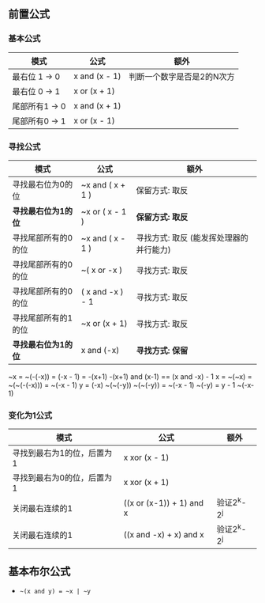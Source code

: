 ## 前置公式

### 基本公式

| 模式           | 公式          | 额外                       |
|----------------|---------------|----------------------------|
| 最右位 1 -> 0  | x and (x - 1) | 判断一个数字是否是2的N次方 |
| 最右位 0 -> 1  | x or  (x + 1) |                            |
| 尾部所有1 -> 0 | x and (x + 1) |                            |
| 尾部所有0 -> 1 | x or  (x - 1) |                            |

### 寻找公式

| 模式                  | 公式             | 额外                                    |
|-----------------------|------------------|-----------------------------------------|
| 寻找最右位为0的位     | ~x and ( x + 1 ) | 保留方式: 取反                          |
| **寻找最右位为1的位** | ~x or  ( x - 1 ) | **保留方式: 取反**                      |
| 寻找尾部所有的0的位   | ~x and ( x - 1 ) | 寻找方式: 取反 (能发挥处理器的并行能力) |
| 寻找尾部所有的0的位   | ~( x or -x )     | 寻找方式: 取反                          |
| 寻找尾部所有的0的位   | ( x and -x ) - 1 | 寻找方式: 取反                          |
| 寻找尾部所有的1的位   | ~x or (x + 1)    | 寻找方式: 取反                          |
| **寻找最右位为1的位** | x and (-x)       | **寻找方式: 保留**                      |

~x = ~(-(-x)) = (-x - 1) = -(x+1)
-(x+1) and (x-1) == (x and -x) - 1
x = ~(~x) = ~(~(-(-x))) = ~(-x - 1)
y = (-x)
 ~(~(-y))
 ~(~(-y)) = ~(-x - 1)
 ~(-y) = y - 1
~(-x-1) 

### 变化为1公式

| 模式                       | 公式                       | 额外                            |
|----------------------------|----------------------------|---------------------------------|
| 寻找到最右为1的位，后置为1 | x xor (x - 1)              |                                 |
| 寻找到最右为0的位，后置为1 | x xor (x + 1)              |                                 |
| 关闭最右连续的1            | ((x or (x-1)) + 1) and x   | 验证2<sup>k</sup>-2<sup>j</sup> |
| 关闭最右连续的1            | ((x and -x) + x) and x     | 验证2<sup>k</sup>-2<sup>j</sup> |

## 基本布尔公式

* `~(x and y) = ~x | ~y`
